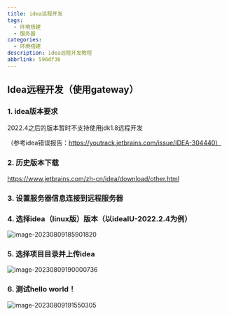 ```yaml
---
title: idea远程开发
tags:
  - 环境搭建
  - 服务器
categories:
  - 环境搭建
description: idea远程开发教程
abbrlink: 596df36
---
```

## Idea远程开发（使用gateway）

### 1. idea版本要求

2022.4之后的版本暂时不支持使用jdk1.8远程开发

（参考idea错误报告：https://youtrack.jetbrains.com/issue/IDEA-304440）

### 2. 历史版本下载

https://www.jetbrains.com/zh-cn/idea/download/other.html

### 3. 设置服务器信息连接到远程服务器

### 4. 选择idea（linux版）版本（以ideaIU-2022.2.4为例）

![image-20230809185901820](http://cdn.this0.com/blog/img/image-20230809185901820.png?OSSAccessKeyId=LTAI5tAje5MhbPSKCC6QdGZb&Expires=9000000001&Signature=B4kuOBRgC54X4Bps9fegJhQxiWY=&x-oss-process=style/cdn.this0)

### 5. 选择项目目录并上传idea

![image-20230809190000736](http://cdn.this0.com/blog/img/image-20230809190000736.png?OSSAccessKeyId=LTAI5tAje5MhbPSKCC6QdGZb&Expires=9000000001&Signature=nO0YlYBX8teP0pvGMT9yr8IzBUs=&x-oss-process=style/cdn.this0)

### 6. 测试hello world！

![image-20230809191550305](http://cdn.this0.com/blog/img/image-20230809191550305.png?OSSAccessKeyId=LTAI5tAje5MhbPSKCC6QdGZb&Expires=9000000000&Signature=BYS4HrT2gs0uM8VGM3Bny9oKYmc=&x-oss-process=style/cdn.this0)